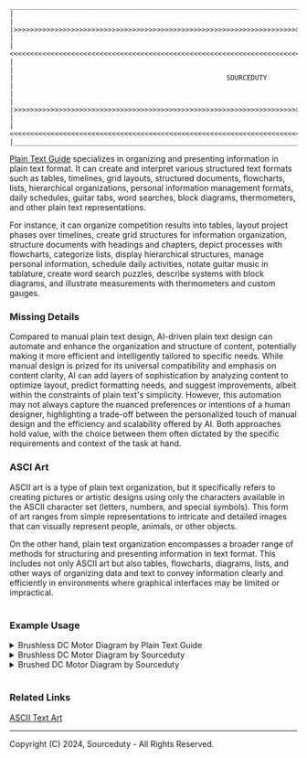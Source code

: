```
__________________________________________________________________________________________________________________
|                                                                                                                 |
|>>>>>>>>>>>>>>>>>>>>>>>>>>>>>>>>>>>>>>>>>>>>>>>>>>>>>>>>>>>>>>>>>>>>>>>>>>>>                                     |
|                                     <<<<<<<<<<<<<<<<<<<<<<<<<<<<<<<<<<<<<<<<<<<<<<<<<<<<<<<<<<<<<<<<<<<<<<<<<<<<|
|                                                                                                                 |
|                                                    SOURCEDUTY                                                   |
|                                                                                                                 |
|>>>>>>>>>>>>>>>>>>>>>>>>>>>>>>>>>>>>>>>>>>>>>>>>>>>>>>>>>>>>>>>>>>>>>>>>>>>>                                     |
|                                     <<<<<<<<<<<<<<<<<<<<<<<<<<<<<<<<<<<<<<<<<<<<<<<<<<<<<<<<<<<<<<<<<<<<<<<<<<<<|
|_________________________________________________________________________________________________________________|
```

[Plain Text Guide](https://chat.openai.com/g/g-63ldbtCMe-plain-text-guide) specializes in organizing and presenting information in plain text format. It can create and interpret various structured text formats such as tables, timelines, grid layouts, structured documents, flowcharts, lists, hierarchical organizations, personal information management formats, daily schedules, guitar tabs, word searches, block diagrams, thermometers, and other plain text representations.

For instance, it can organize competition results into tables, layout project phases over timelines, create grid structures for information organization, structure documents with headings and chapters, depict processes with flowcharts, categorize lists, display hierarchical structures, manage personal information, schedule daily activities, notate guitar music in tablature, create word search puzzles, describe systems with block diagrams, and illustrate measurements with thermometers and custom gauges.

### Missing Details

Compared to manual plain text design, AI-driven plain text design can automate and enhance the organization and structure of content, potentially making it more efficient and intelligently tailored to specific needs. While manual design is prized for its universal compatibility and emphasis on content clarity, AI can add layers of sophistication by analyzing content to optimize layout, predict formatting needs, and suggest improvements, albeit within the constraints of plain text's simplicity. However, this automation may not always capture the nuanced preferences or intentions of a human designer, highlighting a trade-off between the personalized touch of manual design and the efficiency and scalability offered by AI. Both approaches hold value, with the choice between them often dictated by the specific requirements and context of the task at hand.

### ASCI Art

ASCII art is a type of plain text organization, but it specifically refers to creating pictures or artistic designs using only the characters available in the ASCII character set (letters, numbers, and special symbols). This form of art ranges from simple representations to intricate and detailed images that can visually represent people, animals, or other objects.

On the other hand, plain text organization encompasses a broader range of methods for structuring and presenting information in text format. This includes not only ASCII art but also tables, flowcharts, diagrams, lists, and other ways of organizing data and text to convey information clearly and efficiently in environments where graphical interfaces may be limited or impractical.

#
### Example Usage

<details><summary>Brushless DC Motor Diagram by Plain Text Guide</summary>
<br>

Brushless DC Motor Diagram by Plain Text Guide

 ```

                Brushless DC Electric Motor
          ___________________________________
         |                                   |
         |             Stator                |
         |        (with windings)            |
         |                                   |
         |    ___________________________    |
         |   |                           |   |
         |   |          Rotor            |   |
         |   |    (with permanent        |   |
         |   |     magnets attached)     |   |
         |   |___________________________|   |
         |                                   |
         |           Electronic             |
         |           Controller             |
         |___________________________________|


 ```

<br>
</details>
<details><summary>Brushless DC Motor Diagram by Sourceduty</summary>
<br>

Brushless DC Motor Diagram by Sourceduty

 ```
                  --------   
                 |        |  
                 |        | 
                 |        |  ROTOR
                 |        |  SHAFT 
                 |        | 
                 |        | 
_________________|________|________________
|                |________|                |   
|_____________  /__________\  _____________|
|             ||            ||             |
|      )(     ||            ||     )(      |  
|  ||||OO|||| ||            || ||||OO||||  |
|  ====OO==== ||            || ====OO====  |
|  ====OO==== ||            || ====OO====  |
|  ====OO==== ||   BONDED   || ====OO====  |  
|  ====OO==== ||   MAGNET   || ====OO====  |
|  ====OO==== ||            || ====OO====  |
|  ====OO==== ||            || ====OO====  |
|  ||||OO|||| ||            || ||||OO||||  |
|             ||            ||             |
|              \\          //    STATOR    |
|              |_|        |_|    COILS     |
|_______________||________||_______________|
|________________|________|________________|
                 |        |
                 |        |
 \\\\\\\\\\\\\\\\|________|////////////////
  ///////////////|___  ___|\\\\\\\\\\\\\\\\  FAN

 ```

<br>
</details>
<details><summary>Brushed DC Motor Diagram by Sourceduty</summary>
<br>

Brushed DC Motor Diagram by Sourceduty


 ```

POWER IN (+)                   POWER IN (-)
_______________            ________________
              |            |
              |  --------  |
              | |        | |
              | |        | |
              | |        | |
              | |        | |
             _|_|________|_|_
            |_|_|________|_|_|   COMMUTATOR INTERFACE
____________|___|________|___|_____________
|               |        |                |   
|____________  /__________\  _____________|
|            || ||      || ||             |
|            || ||      || ||             |
|            || ||      || ||             |
|            || ||      || ||             |
|            || ||      || ||             |
|            || || CORE || ||             |  STATOR ENCLOSURE
|            || ||      || ||             |
|            || ||      || ||             |
|            || ||      || ||             |
|            || ||      || ||             |
|            ||_||______||_||   STATOR    |
|            |__|________|__|   MAGNETS   |
|               |        |                |
|_______________|________|________________|
|_______________|________|________________|
                |        |
                |________|  SHAFT

 ```

POWER IN (+) and POWER IN (-): These represent the electrical input terminals where the power source is connected to drive the motor or generator.

COMMUTATOR INTERFACE: This part is responsible for the conversion between AC and DC power and vice versa, depending on whether the device is a motor or a generator.

STATOR ENCLOSURE: It houses the stationary parts of the motor or generator, including the core and the stator magnets.

CORE: The core is typically made of ferromagnetic material and contributes to the magnetic field inside the motor or generator.

STATOR MAGNETS: These are fixed magnets in the stator that create a stationary magnetic field which interacts with the rotor to produce motion in a motor, or electrical current in a generator.

SHAFT: This is the central part that rotates, transferring mechanical power in the case of a motor, or being driven to generate electricity in a generator.

<br>
</details>

#
### Related Links

[ASCII Text Art](https://chat.openai.com/g/g-G7eF51owY-ascii-text-art)

***
Copyright (C) 2024, Sourceduty - All Rights Reserved.
